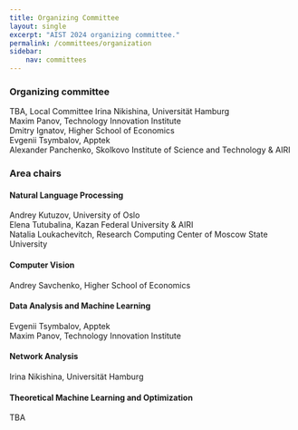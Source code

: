 ```yaml
---
title: Organizing Committee
layout: single
excerpt: "AIST 2024 organizing committee."
permalink: /committees/organization
sidebar: 
    nav: committees 
---
```


<h3>Organizing committee</h3>
<!--Habet Madoyan, American University of Armenia<br/>
Amalya Hambardzumyan, American University of Armenia<br/>-->
TBA, Local Committee
Irina Nikishina, Universität Hamburg<br/>
Maxim Panov, Technology Innovation Institute<br/>
Dmitry Ignatov, Higher School of Economics<br/>
Evgenii Tsymbalov, Apptek<br/>
Alexander Panchenko, Skolkovo Institute of Science and Technology & AIRI<br/>

<h3>Area chairs</h3>

<h4>Natural Language Processing</h4>
Andrey Kutuzov, University of Oslo<br/>
Elena Tutubalina, Kazan Federal University & AIRI<br/>
Natalia Loukachevitch, Research Computing Center of Moscow State University

<h4>Computer Vision</h4>
Andrey Savchenko, Higher School of Economics<br>

<h4>Data Analysis and Machine Learning</h4>
Evgenii Tsymbalov, Apptek<br/>
Maxim Panov, Technology Innovation Institute

<h4>Network Analysis</h4>
Irina Nikishina, Universität Hamburg<br/>

<h4>Theoretical Machine Learning and Optimization</h4>
TBA
<!--Michael Khachay, Krasovsky Institute of Mathematics and Mechanics<br/>
Panos Pardalos, University of Florida
<h3>Volunteers</h3> 
 -->
